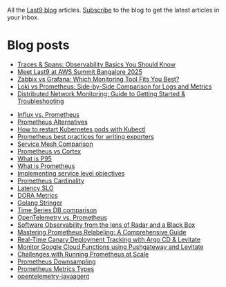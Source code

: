 All the [Last9 blog](https://last9.io/blog) articles. [Subscribe](https://last9.io/blog/subscribe) to the blog to get the latest articles in your inbox.

# Blog posts
<!-- BLOG-POST-LIST:START -->
- [Traces &amp; Spans: Observability Basics You Should Know](https://last9.io/blog/traces-spans-observability-basics)
- [Meet Last9 at AWS Summit Bangalore 2025](https://last9.io/events/meet-last9-at-aws-summit-bangalore-2025)
- [Zabbix vs Grafana: Which Monitoring Tool Fits You Best?](https://last9.io/blog/zabbix-vs-grafana)
- [Loki vs Prometheus: Side-by-Side Comparison for Logs and Metrics](https://last9.io/blog/loki-vs-prometheus)
- [Distributed Network Monitoring: Guide to Getting Started &amp; Troubleshooting](https://last9.io/blog/distributed-network-monitoring-guide)
<!-- BLOG-POST-LIST:END -->
- [Influx vs. Prometheus](https://last9.io/blog/prometheus-vs-influxdb/)
- [Prometheus Alternatives](https://last9.io/blog/prometheus-alternatives/)
- [How to restart Kubernetes pods with Kubectl](https://last9.io/blog/how-to-restart-kubernetes-pods-with-kubectl-tutorial/)
- [Prometheus best practices for writing exporters](https://last9.io/blog/best-practices-using-and-writing-prometheus-exporters/)
- [Service Mesh Comparison](https://last9.io/blog/comparing-popular-service-mesh-offerings/)
- [Prometheus vs Cortex](https://last9.io/blog/prometheus-vs-cortex/)
- [What is P95](https://last9.io/blog/your-percentiles-are-incorrect-p99-of-the-times/)
- [What is Prometheus](https://last9.io/blog/what-is-prometheus/)
- [Implementing service level objectives](https://last9.io/blog/a-practical-guide-to-implementing-slos/)
- [Prometheus Cardinality](https://last9.io/blog/how-to-manage-high-cardinality-metrics-in-prometheus/)
- [Latency SLO](https://last9.io/blog/latency-slo/)
- [DORA Metrics](https://last9.io/blog/dora-metrics/)
- [Golang Stringer](https://last9.io/blog/golang-stringer-tool/)
- [Time Series DB comparison](https://last9.io/blog/time-series-database-comparison/)
- [OpenTelemetry vs. Prometheus](https://last9.io/blog/opentelemetry-vs-prometheus/)
- [Software Observability from the lens of Radar and a Black Box](https://last9.io/blog/radar-and-black-boxes-for-software-observability/)
- [Mastering Prometheus Relabeling: A Comprehensive Guide](https://last9.io/blog/mastering-prometheus-relabeling-a-comprehensive-guide/)
- [Real-Time Canary Deployment Tracking with Argo CD &amp; Levitate](https://last9.io/blog/real-time-canary-deployment-tracking-with-argo-cd-levitate/)
- [Monitor Google Cloud Functions using Pushgateway and Levitate](https://last9.io/blog/monitor-google-cloud-functions-using-prometheus-and-pushgateway/)
- [Challenges with Running Prometheus at Scale](https://last9.io/blog/challenges-with-running-prometheus-at-scale/)
- [Prometheus Downsampling](https://last9.io/blog/downsampling-aggregating-metrics-in-prometheus-practical-strategies-to-manage-cardinality-and-query-performance/)
- [Prometheus Metrics Types](https://last9.io/blog/prometheus-metrics-types-a-deep-dive/)
- [opentelemetry-javaagent](https://last9.io/blog/how-to-instrument-java-applications-using-opentelemetry-tutorial-best-practices/)
